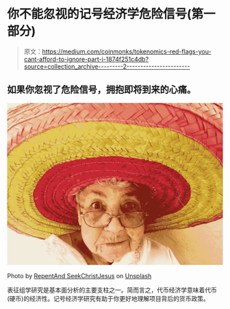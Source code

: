 # 你不能忽视的记号经济学危险信号(第一部分)

> 原文：<https://medium.com/coinmonks/tokenomics-red-flags-you-cant-afford-to-ignore-part-i-1874f251c4db?source=collection_archive---------2----------------------->

## 如果你忽视了危险信号，拥抱即将到来的心痛。

![](img/2f06fd6bc198b8f511b290328cc606b8.png)

Photo by [RepentAnd SeekChristJesus](https://unsplash.com/@alexharvey?utm_source=medium&utm_medium=referral) on [Unsplash](https://unsplash.com?utm_source=medium&utm_medium=referral)

表征组学研究是基本面分析的主要支柱之一。简而言之，代币经济学意味着代币(硬币)的经济性。记号经济学研究有助于你更好地理解项目背后的货币政策。
